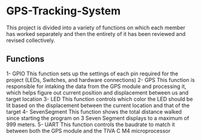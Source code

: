 # GPS-Tracking-System
This project is divided into a variety of functions on which each member has worked separately and then the entirety of it has been reviewed and revised collectively.
## Functions
1- GPIO
  This function sets up the settings of each pin required for the project (LEDs, Switches, and hardware connections)
2- GPS
  This function is responsible for intaking the data from the GPS module and processing it, which helps figure out current position and displacement between us and target location
3- LED
  This function controls which color the LED should be lit based on the displacement between the current location and that of the target
4- SevenSegment
  This function shows the total distance walked since starting the program on 3 Seven Segment displays to a maximum of 999 meters.
5- UART
  This function controls the baudrate to match it between both the GPS module and the TIVA C M4 microprocessor
